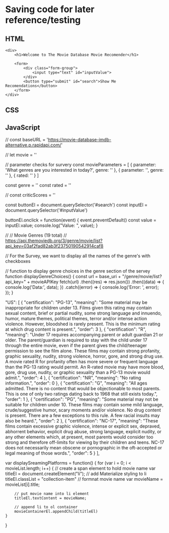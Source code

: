 # Saving code for later reference/testing



## HTML

<!-- Line 13 -->
    <div>
        <h1>Welcome to The Movie Database Movie Recomender</h1>
        
        <form>
            <div class="form-group">
                <input type="text" id="inputValue">
            </div>
            <button type="submit" id="search">Show Me Recomendations</button>
        </form>
    </div>


## CSS

## JavaScript


<!-- The following could be used for the survery section of the project. It is just the start and not very organized/complete, but it could be used as a starting point of what would need to be done. -->
// 
const baseURL = 'https://movie-database-imdb-alternative.p.rapidapi.com/'

// 
let movie = ''


// parameter checks for survery
const movieParameters = [
    {
        parameter: 'What genres are you interested in today?',
        genre: ''
    },
    {
        parameter: '',
        genre: ''
    },
    {
        rated: ''
    }
]

const genre = ''
const rated = ''

// 
const criticScores = ''

<!-- Line 31 -->
const buttonEl = document.querySelector('#search')
const inputEl = document.querySelector('#inputValue')

buttonEl.onclick = function(event) { 
    event.preventDefault()
    const value = inputEl.value;
    console.log("Value: ", value);
}


<!-- Line 43 -->
// // Movie Genres (19 total)
// https://api.themoviedb.org/3/genre/movie/list?api_key=03af2fad82ab3f23750190542914caf8

// For the Survey, we want to display all the names of the genre's with checkboxes

// function to display genre choices in the genre section of the servey
function displayGenreChoices() { 
    const url = base_uri + "/genre/movie/list?api_key=" + movieAPIKey
    fetch(url)
        .then((res) => res.json())
        .then((data) => { 
            console.log('Data:', data);
        })
        .catch((error) => { 
            console.log('Error: ', error);
        });
}

<!-- MOVIE RATINGS -->
"US": [
{
"certification": "PG-13",
"meaning": "Some material may be inappropriate for children under 13. Films given this rating may contain sexual content, brief or partial nudity, some strong language and innuendo, humor, mature themes, political themes, terror and/or intense action violence. However, bloodshed is rarely present. This is the minimum rating at which drug content is present.",
"order": 3
},
{
"certification": "R",
"meaning": "Under 17 requires accompanying parent or adult guardian 21 or older. The parent/guardian is required to stay with the child under 17 through the entire movie, even if the parent gives the child/teenager permission to see the film alone. These films may contain strong profanity, graphic sexuality, nudity, strong violence, horror, gore, and strong drug use. A movie rated R for profanity often has more severe or frequent language than the PG-13 rating would permit. An R-rated movie may have more blood, gore, drug use, nudity, or graphic sexuality than a PG-13 movie would admit.",
"order": 4
},
{
"certification": "NR",
"meaning": "No rating information.",
"order": 0
},
{
"certification": "G",
"meaning": "All ages admitted. There is no content that would be objectionable to most parents. This is one of only two ratings dating back to 1968 that still exists today.",
"order": 1
},
{
"certification": "PG",
"meaning": "Some material may not be suitable for children under 10. These films may contain some mild language, crude/suggestive humor, scary moments and/or violence. No drug content is present. There are a few exceptions to this rule. A few racial insults may also be heard.",
"order": 2
},
{
"certification": "NC-17",
"meaning": "These films contain excessive graphic violence, intense or explicit sex, depraved, abhorrent behavior, explicit drug abuse, strong language, explicit nudity, or any other elements which, at present, most parents would consider too strong and therefore off-limits for viewing by their children and teens. NC-17 does not necessarily mean obscene or pornographic in the oft-accepted or legal meaning of those words.",
"order": 5
}
],


var displaySreamingPlatforms = function() { 
    for (var i = 0; i < movieList.length; i++) { 
        // create a span element to hold movie name
        var titleEl = document.createElement("li");
        // add Materialize styling to li
        titleEl.classList = "collection-item"
        // formnat movie name
        var movieName = movieList[i].title;
        
        // put movie name into li element
        titleEl.textContent = movieName;
        
        // append li to ol container
        movieContainerEl.appendChild(titleEl)
    }
}
